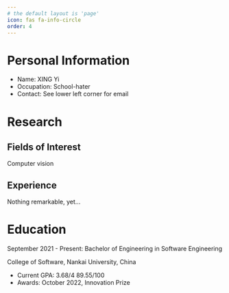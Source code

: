 ```yaml
---
# the default layout is 'page'
icon: fas fa-info-circle
order: 4
---
```


# Personal Information

- Name: XING Yi
- Occupation: School-hater
- Contact: See lower left corner for email

# Research

## Fields of Interest

Computer vision

## Experience

Nothing remarkable, yet…

# Education

September 2021 - Present: Bachelor of Engineering in Software Engineering

College of Software, Nankai University, China

- Current GPA: 3.68/4 89.55/100
- Awards: October 2022, Innovation Prize


